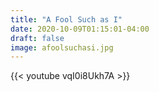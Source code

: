 ```yaml
---
title: "A Fool Such as I"
date: 2020-10-09T01:15:01-04:00
draft: false
image: afoolsuchasi.jpg
---
```

{{< youtube vqI0i8Ukh7A >}}

